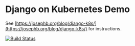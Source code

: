 # Django on Kubernetes Demo

See [https://josephb.org/blog/django-k8s/](https://josephb.org/blog/django-k8s/) for instructions.

[![Build
Status](https://travis-ci.org/joedborg/django-kubernetes-demo.svg?branch=master)](https://travis-ci.org/joedborg/django-kubernetes-demo)
